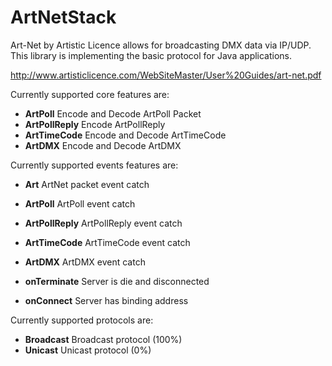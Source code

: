 ArtNetStack
===========

Art-Net by Artistic Licence allows for broadcasting DMX data via IP/UDP.
This library is implementing the basic protocol for Java applications.

http://www.artisticlicence.com/WebSiteMaster/User%20Guides/art-net.pdf

Currently supported core features are:
  * **ArtPoll** Encode and Decode ArtPoll Packet
  * **ArtPollReply** Encode ArtPollReply
  * **ArtTimeCode** Encode and Decode ArtTimeCode
  * **ArtDMX** Encode and Decode ArtDMX

Currently supported events features are:
  * **Art** ArtNet packet event catch
  * **ArtPoll** ArtPoll event catch
  * **ArtPollReply** ArtPollReply event catch
  * **ArtTimeCode** ArtTimeCode event catch
  * **ArtDMX** ArtDMX event catch

  * **onTerminate** Server is die and disconnected
  * **onConnect** Server has binding address

Currently supported protocols are:
  * **Broadcast** Broadcast protocol (100%)
  * **Unicast** Unicast protocol (0%)